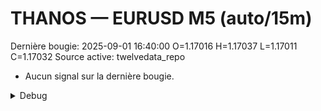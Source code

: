 # THANOS — EURUSD M5 (auto/15m)
Dernière bougie: 2025-09-01 16:40:00  O=1.17016  H=1.17037  L=1.17011  C=1.17032
Source active: twelvedata_repo

- Aucun signal sur la dernière bougie.

<details><summary>Debug</summary>

- TD_API_KEY manquant.

</details>